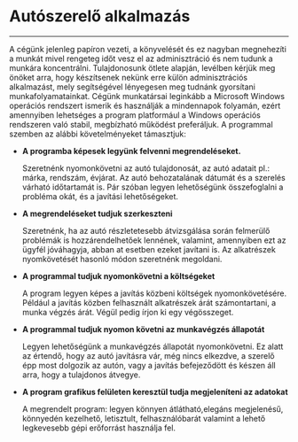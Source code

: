 # Autószerelő alkalmazás
-------------------------
A cégünk jelenleg papíron vezeti, a könyvelését és ez nagyban megnehezíti a munkát mivel rengeteg időt vesz el az adminisztráció és nem tudunk a munkára koncentrálni. Tulajdonosunk ötlete alapján, levélben kérjük meg önöket arra, hogy készítsenek nekünk erre külön adminisztrációs alkalmazást, mely segítségével lényegesen meg tudnánk gyorsítani munkafolyamatainkat. Cégünk munkatársai leginkább a Microsoft Windows operációs rendszert ismerik és használják a mindennapok folyamán, ezért amennyiben lehetséges a program platformául a Windows operációs rendszeren való stabil, megbízható működést preferáljuk.
A programmal szemben az alábbi követelményeket támasztjuk: 

- **A programba képesek legyünk felvenni megrendeléseket.** 

  Szeretnénk nyomonkövetni az autó tulajdonosát, az autó adatait pl.: márka, rendszám, évjárat. Az autó behozatalának dátumát és a szerelés várható időtartamát is. Pár szóban legyen lehetőségünk összefoglalni a probléma okát, és a javítási lehetőségeket.

- **A megrendeléseket tudjuk szerkeszteni**

  Szeretnénk, ha az autó részletetesebb átvizsgálása során felmerülő problémák is hozzárendelhetőek lennének, valamint, amennyiben ezt az ügyfél jóváhagyja, abban at esetben ezeket javítani is. Az alkatrészek nyomkövetését hasonló módon szeretnénk megoldani.

- **A programmal tudjuk nyomonkövetni a költségeket**

    A program legyen képes a javítás közbeni költségek nyomonkövetésére. Például a javítás közben felhasznált alkatrészek árát számontartani, a munka végzés árát. Végül pedig írjon ki egy végösszeget.
- **A programmal tudjuk nyomon követni az munkavégzés állapotát**

   Legyen lehetőségünk a munkavégzés állapotát nyomonkövetni. Ez alatt az értendő, hogy az autó javításra vár, még nincs elkezdve, a szerelő épp most dolgozik az autón, vagy a javítás befejeződött és készen áll arra, hogy a tulajdonos átvegye.

-  **A program grafikus felületen keresztül tudja megjeleníteni az adatokat**

   A megrendelt program: legyen könnyen átlátható,elegáns megjelenésű, könnyedén kezelhető, letisztult, felhasználóbarát valamint a lehető legkevesebb gépi erőforrást használja fel.
  